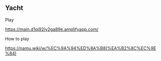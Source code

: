 ## Yacht

Play

https://main.d1qj92iy2ga89e.amplifyapp.com/

How to play

https://namu.wiki/w/%EC%9A%94%ED%8A%B8(%EA%B2%8C%EC%9E%84)

